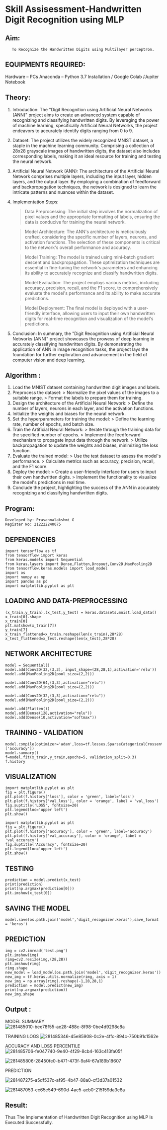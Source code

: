 # Skill Assisessment-Handwritten Digit Recognition using MLP
## Aim:
       To Recognize the Handwritten Digits using Multilayer perceptron.
##  EQUIPMENTS REQUIRED:
Hardware – PCs
Anaconda – Python 3.7 Installation / Google Colab /Jupiter Notebook
## Theory:
1) Introduction: The "Digit Recognition using Artificial Neural Networks (ANN)" project aims to create an advanced system capable of recognizing and classifying handwritten digits. By leveraging the power of machine learning, specifically Artificial Neural Networks, the project endeavors to accurately identify digits ranging from 0 to 9.

2) Dataset: The project utilizes the widely recognized MNIST dataset, a staple in the machine learning community. Comprising a collection of 28x28 grayscale images of handwritten digits, the dataset also includes corresponding labels, making it an ideal resource for training and testing the neural network.

3) Artificial Neural Network (ANN): The architecture of the Artificial Neural Network comprises multiple layers, including the input layer, hidden layers, and the output layer. By employing a combination of feedforward and backpropagation techniques, the network is designed to learn the intricate patterns and nuances within the dataset.

4) Implementation Steps:
   > Data Preprocessing: The initial step involves the normalization of pixel values and the appropriate formatting of labels, ensuring the data is conducive for training the neural network.

   > Model Architecture: The ANN's architecture is meticulously crafted, considering the specific number of layers, neurons, and activation functions. The selection of these components is critical to the network's overall performance and accuracy.

   > Model Training: The model is trained using mini-batch gradient descent and backpropagation. These optimization techniques are essential in fine-tuning the network's parameters and enhancing its ability to accurately  recognize and classify handwritten digits.

   > Model Evaluation: The project employs various metrics, including accuracy, precision, recall, and the F1 score, to comprehensively evaluate the model's performance and its ability to make accurate predictions.

   > Model Deployment: The final model is deployed with a user-friendly interface, allowing users to input their own handwritten digits for real-time recognition and visualization of the model's predictions.

5) Conclusion: In summary, the "Digit Recognition using Artificial Neural Networks (ANN)" project showcases the prowess of deep learning in accurately classifying handwritten digits. By demonstrating the application of ANN in image recognition tasks, the project lays the foundation for further exploration and advancement in the field of computer vision and deep learning.


## Algorithm :

1) Load the MNIST dataset containing handwritten digit images and labels.
2) Preprocess the dataset:
       > Normalize the pixel values of the images to a suitable range.
       > Format the labels to prepare them for training.
3) Design the architecture of the Artificial Neural Network:
       > Define the number of layers, neurons in each layer, and the activation functions.
4) Initialize the weights and biases for the neural network.
5) Set the hyperparameters for training the model:
       > Define the learning rate, number of epochs, and batch size.
6) Train the Artificial Neural Network:
       > Iterate through the training data for the specified number of epochs.
       > Implement the feedforward mechanism to propagate input data through the network.
       > Utilize backpropagation to update the weights and biases, minimizing the loss function.
7) Evaluate the trained model:
       > Use the test dataset to assess the model's performance.
       > Calculate metrics such as accuracy, precision, recall, and the F1 score.
8) Deploy the model:
       > Create a user-friendly interface for users to input their own handwritten digits.
       > Implement the functionality to visualize the model's predictions in real time.
9) Conclude the project, highlighting the success of the ANN in accurately recognizing and classifying handwritten digits.


## Program:
```
Developed by: Prasannalakshmi G
Register No: 212222240075
```
## DEPENDENCIES
```
import tensorflow as tf
from tensorflow import keras
from keras.models import Sequential
from keras.layers import Dense,Flatten,Dropout,Conv2D,MaxPooling2D
from tensorflow.keras.models import load_model
import os
import numpy as np
import pandas as pd
import matplotlib.pyplot as plt

```
## LOADING AND DATA-PREPROCESSING
```
(x_train,y_train),(x_test,y_test) = keras.datasets.mnist.load_data()
x_train[0].shape
x_train[0]
plt.matshow(x_train[7])
y_train[7]
x_train_flattened=x_train.reshape(len(x_train),28*28)
x_test_flattened=x_test.reshape(len(x_test),28*28)
```
## NETWORK ARCHITECTURE
```
model = Sequential()
model.add(Conv2D(32,(3,3), input_shape=(28,28,1),activation='relu'))
model.add(MaxPooling2D(pool_size=(2,2)))

model.add(Conv2D(64,(3,3),activation="relu"))
model.add(MaxPooling2D(pool_size=(2,2)))

model.add(Conv2D(32,(3,3),activation="relu"))
model.add(MaxPooling2D(pool_size=(2,2)))

model.add(Flatten())
model.add(Dense(128,activation="relu"))
model.add(Dense(10,activation="softmax"))
```
## TRAINING - VALIDATION
```
model.compile(optimizer='adam',loss=tf.losses.SparseCategoricalCrossentropy(),metrics=['accuracy'])
model.summary()
f=model.fit(x_train,y_train,epochs=5, validation_split=0.3)
f.history
```
## VISUALIZATION
```
import matplotlib.pyplot as plt
fig = plt.figure()
plt.plot(f.history['loss'], color = 'green', label='loss')
plt.plot(f.history['val_loss'], color = 'orange', label = 'val_loss')
fig.suptitle('LOSS', fontsize=20)
plt.legend(loc='upper left')
plt.show()
```
```
import matplotlib.pyplot as plt
fig = plt.figure()
plt.plot(f.history['accuracy'], color = 'green', label='accuracy')
plt.plot(f.history['val_accuracy'], color = 'orange', label = 'val_accuracy')
fig.suptitle('Accuracy', fontsize=20)
plt.legend(loc='upper left')
plt.show()
```
## TESTING
```
prediction = model.predict(x_test)
print(prediction)
print(np.argmax(prediction[0]))
plt.imshow(x_test[0])
```
## SAVING THE MODEL
```
model.save(os.path.join('model','digit_recognizer.keras'),save_format = 'keras')
```
## PREDICTION
```
img = cv2.imread('test.png')
plt.imshow(img)
rimg=cv2.resize(img,(28,28))
plt.imshow(rimg)
rimg.shape
new_model = load_model(os.path.join('model','digit_recognizer.keras'))
new_img = tf.keras.utils.normalize(rimg, axis = 1)
new_img = np.array(rimg).reshape(-1,28,28,1)
prediction = model.predict(new_img)
print(np.argmax(prediction))
new_img.shape
```
## Output :
MODEL SUMMARY
![281485010-bee78f55-ae28-488c-8f98-0be4d9298c8a](https://github.com/Prasannalakshmiganesan/Ex-6-Handwritten-Digit-Recognition-using-MLP/assets/118610231/8ae5d19e-64c7-4243-99e1-3007bbc789fd)

TRAINING LOGS
![281485346-45e85908-0c2e-4ffc-894c-750b91c1562e](https://github.com/Prasannalakshmiganesan/Ex-6-Handwritten-Digit-Recognition-using-MLP/assets/118610231/b6e9150c-7787-46be-978a-f53c7ed8eb70)

ACCURACY AND LOSS PERCENTILE
![281485706-fe047740-9e40-4f29-8cb4-163c413fa05f](https://github.com/Prasannalakshmiganesan/Ex-6-Handwritten-Digit-Recognition-using-MLP/assets/118610231/e76b19ee-6234-4e6b-be5d-976a32a02e2b)

![281485806-28450fe0-b471-473f-9af4-67a189b18607](https://github.com/Prasannalakshmiganesan/Ex-6-Handwritten-Digit-Recognition-using-MLP/assets/118610231/52e468b5-a2ed-4232-a2ea-d6f275bf37a7)

PREDICTION

![281487275-a5df537c-af95-4b47-88a0-cf3d37a01532](https://github.com/Prasannalakshmiganesan/Ex-6-Handwritten-Digit-Recognition-using-MLP/assets/118610231/09c3a36f-f527-4d2d-92ab-dd27721aa462)

![281487053-cc65e549-690d-4ae5-acb0-215159da3c8a](https://github.com/Prasannalakshmiganesan/Ex-6-Handwritten-Digit-Recognition-using-MLP/assets/118610231/064cd7b6-a311-416e-80f1-f4e2c473587c)


## Result:
Thus The Implementation of Handwritten Digit Recognition using MLP Is Executed Successfully.
